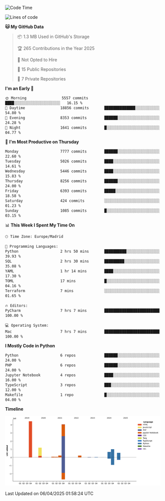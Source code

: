 <!--START_SECTION:waka-->
![Code Time](http://img.shields.io/badge/Code%20Time-738%20hrs%2048%20mins-blue)

![Lines of code](https://img.shields.io/badge/From%20Hello%20World%20I%27ve%20Written-12.6%20million%20lines%20of%20code-blue)

**🐱 My GitHub Data** 

> 📦 1.3 MB Used in GitHub's Storage 
 > 
> 🏆 265 Contributions in the Year 2025
 > 
> 🚫 Not Opted to Hire
 > 
> 📜 15 Public Repositories 
 > 
> 🔑 7 Private Repositories 
 > 
**I'm an Early 🐤** 

```text
🌞 Morning                5557 commits        ████░░░░░░░░░░░░░░░░░░░░░   16.15 % 
🌆 Daytime                18856 commits       ██████████████░░░░░░░░░░░   54.80 % 
🌃 Evening                8353 commits        ██████░░░░░░░░░░░░░░░░░░░   24.28 % 
🌙 Night                  1641 commits        █░░░░░░░░░░░░░░░░░░░░░░░░   04.77 % 
```
📅 **I'm Most Productive on Thursday** 

```text
Monday                   7777 commits        ██████░░░░░░░░░░░░░░░░░░░   22.60 % 
Tuesday                  5026 commits        ████░░░░░░░░░░░░░░░░░░░░░   14.61 % 
Wednesday                5446 commits        ████░░░░░░░░░░░░░░░░░░░░░   15.83 % 
Thursday                 8256 commits        ██████░░░░░░░░░░░░░░░░░░░   24.00 % 
Friday                   6393 commits        █████░░░░░░░░░░░░░░░░░░░░   18.58 % 
Saturday                 424 commits         ░░░░░░░░░░░░░░░░░░░░░░░░░   01.23 % 
Sunday                   1085 commits        █░░░░░░░░░░░░░░░░░░░░░░░░   03.15 % 
```


📊 **This Week I Spent My Time On** 

```text
🕑︎ Time Zone: Europe/Madrid

💬 Programming Languages: 
Python                   2 hrs 50 mins       ██████████░░░░░░░░░░░░░░░   39.93 % 
SQL                      2 hrs 30 mins       █████████░░░░░░░░░░░░░░░░   35.08 % 
YAML                     1 hr 14 mins        ████░░░░░░░░░░░░░░░░░░░░░   17.30 % 
TOML                     17 mins             █░░░░░░░░░░░░░░░░░░░░░░░░   04.16 % 
Terraform                7 mins              ░░░░░░░░░░░░░░░░░░░░░░░░░   01.65 % 

🔥 Editors: 
PyCharm                  7 hrs 7 mins        █████████████████████████   100.00 % 

💻 Operating System: 
Mac                      7 hrs 7 mins        █████████████████████████   100.00 % 
```

**I Mostly Code in Python** 

```text
Python                   6 repos             ██████░░░░░░░░░░░░░░░░░░░   24.00 % 
PHP                      6 repos             ██████░░░░░░░░░░░░░░░░░░░   24.00 % 
Jupyter Notebook         4 repos             ████░░░░░░░░░░░░░░░░░░░░░   16.00 % 
TypeScript               3 repos             ███░░░░░░░░░░░░░░░░░░░░░░   12.00 % 
Makefile                 1 repo              █░░░░░░░░░░░░░░░░░░░░░░░░   04.00 % 
```



**Timeline**

![Lines of Code chart](https://raw.githubusercontent.com/danisoronellas/danisoronellas/main/assets/bar_graph.png)


 Last Updated on 06/04/2025 01:58:24 UTC
<!--END_SECTION:waka-->
